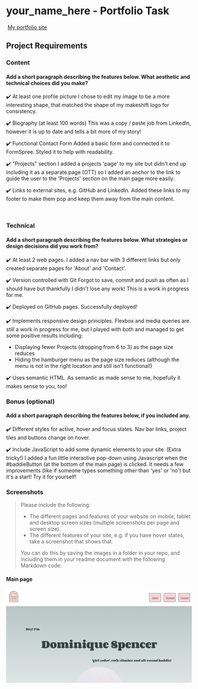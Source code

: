 #  your_name_here - Portfolio Task
​
[My portfolio site](link_to_your_site)
​
## Project Requirements

### Content
#### Add a short paragraph describing the features below. What aesthetic and technical choices did you make? 
✔️ At least one profile picture
I chose to edit my image to be a more interesting shape, that matched the shape of my makeshift logo for consistency.

✔️ Biography (at least 100 words)
This was a copy / paste job from LinkedIn, however it is up to date and tells a bit more of my story!

✔️ Functional Contact Form
Added a basic form and connected it to FormSpree. Styled it to help with readability.

✔️ "Projects" section
I added a projects 'page' to my site but didn't end up including it as a separate page (OTT) so I added an anchor to the link to guide the user to the 'Projects' section on the main page more easily.

✔️ Links to external sites, e.g. GitHub and LinkedIn.
Added these links to my footer to make them pop and keep them away from the main content.

​
### Technical
#### Add a short paragraph describing the features below. What strategies or design decisions did you work from? 
✔️ At least 2 web pages.
I added a nav bar with 3 different links but only created separate pages for 'About' and 'Contact'.

✔️ Version controlled with Git
Forgot to save, commit and push as often as I should have but thankfully I didn't lose any work! This is a work in progress for me.

✔️ Deployed on GitHub pages.
Successfully deployed!

✔️ Implements responsive design principles.
Flexbox and media queries are still a work in progress for me, but I played with both and managed to get some positive results including:
- Displaying fewer Projects (dropping from 6 to 3) as the page size reduces
- Hiding the hamburger menu as the page size reduces (although the menu is not in the right location and still isn't functional!)

✔️ Uses semantic HTML.
As semantic as made sense to me, hopefully it makes sense to you, too!

### Bonus (optional)
#### Add a short paragraph describing the features below, if you included any. 
✔️ Different styles for active, hover and focus states.
Nav bar links, project tiles and buttons change on hover.

✔️ Include JavaScript to add some dynamic elements to your site. (Extra tricky!)
I added a fun little interactive pop-down using Javascript when the #baddieButton (at the bottom of the main page) is clicked.
It needs a few improvements (like if someone types something other than 'yes' or 'no') but it's a start! Try it for yourself!
​
### Screenshots
> Please include the following:
> - The different pages and features of your website on mobile, tablet and desktop screen sizes (multiple screenshots per page and screen size).
> - The different features of your site, e.g. if you have hover states, take a screenshot that shows that.  
> 
> You can do this by saving the images in a folder in your repo, and including them in your readme document with the following Markdown code: 

#### Main page  
![Main page - desktop / tablet format](./screen-grabs/main-page.png)
